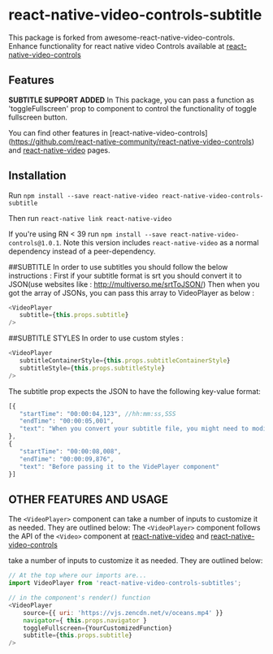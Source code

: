 # react-native-video-controls-subtitle
This package is forked from awesome-react-native-video-controls.
Enhance functionality for react native video Controls available at [react-native-video-controls](https://github.com/react-native-community/react-native-video-controls)
## Features
**SUBTITLE SUPPORT ADDED** 
In This package, you can pass a function as 'toggleFullscreen' prop to component to control the functionality of toggle fullscreen button.

You can find other features in [react-native-video-controls] (https://github.com/react-native-community/react-native-video-controls)
and [react-native-video](https://github.com/react-native-community/react-native-video) pages.

## Installation
Run `npm install --save react-native-video react-native-video-controls-subtitle`

Then run `react-native link react-native-video`

If you're using RN < 39 run `npm install --save react-native-video-controls@1.0.1`. Note this version includes `react-native-video` as a normal dependency instead of a peer-dependency.


##SUBTITLE 
In order to use subtitles you should follow the below instructions : 
First if your subtitle format is srt you should convert it to JSON(use websites like : http://multiverso.me/srtToJSON/)
Then when you got the array of JSONs, you can pass this array to VideoPlayer as below : 
```javascript
<VideoPlayer
   subtitle={this.props.subtitle}
/>
```

##SUBTITLE STYLES
In order to use custom styles :
```javascript
<VideoPlayer
   subtitleContainerStyle={this.props.subtitleContainerStyle}
   subtitleStyle={this.props.subtitleStyle}
/>
```

The subtitle prop expects the JSON to have the following key-value format:
```javascript
[{
   "startTime": "00:00:04,123", //hh:mm:ss,SSS
   "endTime": "00:00:05,001",
   "text": "When you convert your subtitle file, you might need to modify your JSON"
},
{
   "startTime": "00:00:08,008",
   "endTime": "00:00:09,876",
   "text": "Before passing it to the VidePlayer component"
}]
```

## OTHER FEATURES AND USAGE
The `<VideoPlayer>` component can take a number of inputs to customize it as needed. They are outlined below:
The `<VideoPlayer>` component follows the API of the `<Video>` component at [react-native-video](https://github.com/react-native-community/react-native-video) and [react-native-video-controls](https://github.com/react-native-community/react-native-video-controls)

take a number of inputs to customize it as needed. They are outlined below:

```javascript
// At the top where our imports are...
import VideoPlayer from 'react-native-video-controls-subtitles';

// in the component's render() function
<VideoPlayer
    source={{ uri: 'https://vjs.zencdn.net/v/oceans.mp4' }}
    navigator={ this.props.navigator }
    toggleFullscreen={YourCustomizedFunction}
    subtitle={this.props.subtitle}
/>
```
